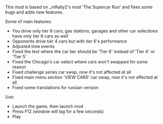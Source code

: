 This mod is based on _mRally2's mod 'The Supercar Run' and fixes some bugs and adds new features.

Some of main features:
- You drive only tier 6 cars; gas stations, garages and other car selections have only tier 6 cars as well
- Opponents drive tier 4 cars but with tier 6's performance
- Adjusted time events
- Fixed the text where the car tier should be 'Tier 6' instead of 'Tier 4' or 'Tier 5'
- Fixed the Chicago's car select where cars won't swapped for some reason
- Fixed challenge series car swap, now it's not affected at all
- Fixed main menu section 'VIEW CARS' car swap, now it's not affected at all
- Fixed some translations for russian version

Use:
- Launch the game, then launch mod
- Press F12 (window will lag for a few seconds)
- Play
